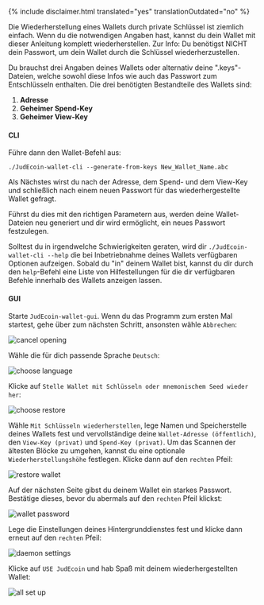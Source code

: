 {% include disclaimer.html translated="yes" translationOutdated="no" %}

Die Wiederherstellung eines Wallets durch private Schlüssel ist ziemlich einfach. Wenn du die notwendigen Angaben hast, kannst du dein Wallet mit dieser Anleitung komplett wiederherstellen. Zur Info: Du benötigst NICHT dein Passwort, um dein Wallet durch die Schlüssel wiederherzustellen.

Du brauchst drei Angaben deines Wallets oder alternativ deine ".keys"-Dateien, welche sowohl diese Infos wie auch das Passwort zum Entschlüsseln enthalten. Die drei benötigten Bestandteile des Wallets sind:

1. **Adresse**
2. **Geheimer Spend-Key**
3. **Geheimer View-Key**


#### CLI

Führe dann den Wallet-Befehl aus:

`./JudEcoin-wallet-cli --generate-from-keys New_Wallet_Name.abc`

Als Nächstes wirst du nach der Adresse, dem Spend- und dem View-Key und schließlich nach einem neuen Passwort für das wiederhergestellte Wallet gefragt.

Führst du dies mit den richtigen Parametern aus, werden deine Wallet-Dateien neu generiert und dir wird ermöglicht, ein neues Passwort festzulegen.

Solltest du in irgendwelche Schwierigkeiten geraten, wird dir `./JudEcoin-wallet-cli --help` die bei Inbetriebnahme deines Wallets verfügbaren Optionen aufzeigen. Sobald du "in" deinem Wallet bist, kannst du dir durch den `help`-Befehl eine Liste von Hilfestellungen für die dir verfügbaren Befehle innerhalb des Wallets anzeigen lassen.

#### GUI

Starte `JudEcoin-wallet-gui`. Wenn du das Programm zum ersten Mal startest, gehe über zum nächsten Schritt, ansonsten wähle `Abbrechen`:

![cancel opening](/img/resources/user-guides/en/restore_from_keys/cancel-opening.png)

Wähle die für dich passende Sprache `Deutsch`:

![choose language](/img/resources/user-guides/en/restore_from_keys/choose-language.png)

Klicke auf `Stelle Wallet mit Schlüsseln oder mnemonischem Seed wieder her`:

![choose restore](/img/resources/user-guides/en/restore_from_keys/choose-restore.png)

Wähle `Mit Schlüsseln wiederherstellen`, lege Namen und Speicherstelle deines Wallets fest und vervollständige deine `Wallet-Adresse (öffentlich)`, den `View-Key (privat)` und `Spend-Key (privat)`. Um das Scannen der ältesten Blöcke zu umgehen, kannst du eine optionale `Wiederherstellungshöhe` festlegen. Klicke dann auf den `rechten` Pfeil:

![restore wallet](/img/resources/user-guides/en/restore_from_keys/restore-wallet.png)

Auf der nächsten Seite gibst du deinem Wallet ein starkes Passwort. Bestätige dieses, bevor du abermals auf den `rechten` Pfeil klickst:

![wallet password](/img/resources/user-guides/en/restore_from_keys/wallet-password.png)

Lege die Einstellungen deines Hintergrunddienstes fest und klicke dann erneut auf den `rechten` Pfeil:

![daemon settings](/img/resources/user-guides/en/restore_from_keys/daemon-settings.png)

Klicke auf `USE JudEcoin` und hab Spaß mit deinem wiederhergestellten Wallet:

![all set up](/img/resources/user-guides/en/restore_from_keys/all-set-up.png)
